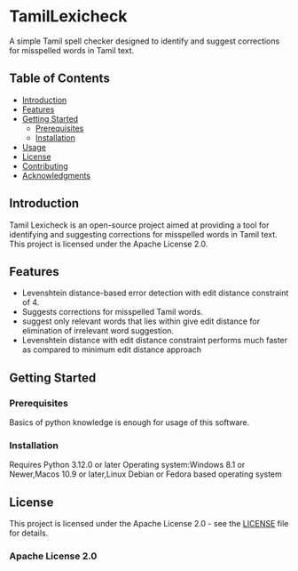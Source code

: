 # TamilLexicheck

A simple Tamil spell checker designed to identify and suggest corrections for misspelled words in Tamil text.

## Table of Contents

- [Introduction](#introduction)
- [Features](#features)
- [Getting Started](#getting-started)
  - [Prerequisites](#prerequisites)
  - [Installation](#installation)
- [Usage](#usage)
- [License](#license)
- [Contributing](#contributing)
- [Acknowledgments](#acknowledgments)

## Introduction

Tamil Lexicheck is an open-source project aimed at providing a tool for identifying and suggesting corrections for misspelled words in Tamil text. This project is licensed under the Apache License 2.0.

## Features

- Levenshtein distance-based error detection with edit distance constraint of 4.
- Suggests corrections for misspelled Tamil words.
- suggest only relevant words that lies within give edit distance for elimination of irrelevant word suggestion.
- Levenshtein distance with edit distance constraint performs much faster as compared to minimum edit distance approach

## Getting Started

### Prerequisites
Basics of python knowledge is enough for usage of this software.

### Installation
Requires Python 3.12.0 or later
Operating system:Windows 8.1 or Newer,Macos 10.9 or later,Linux Debian or Fedora based operating system

## License

This project is licensed under the Apache License 2.0 - see the [LICENSE](LICENSE) file for details.

### Apache License 2.0

